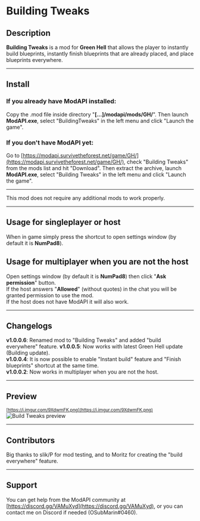 # Building Tweaks

## Description
__Building Tweaks__ is a mod for __Green Hell__ that allows the player to instantly build blueprints, instantly finish blueprints that are already placed, and place blueprints everywhere.

----

## Install
### If you already have ModAPI installed:
Copy the .mod file inside directory "__[...]/modapi/mods/GH/__". Then launch __ModAPI.exe__, select "BuildingTweaks" in the left menu and click "Launch the game".

### If you don't have ModAPI yet:
Go to [https://modapi.survivetheforest.net/game/GH/](https://modapi.survivetheforest.net/game/GH/), check "Building Tweaks" from the mods list and hit "Download". Then extract the archive, launch __ModAPI.exe__, select "Building Tweaks" in the left menu and click "Launch the game".

----

This mod does not require any additional mods to work properly.

----

## Usage for singleplayer or host
When in game simply press the shortcut to open settings window (by default it is __NumPad8__).

## Usage for multiplayer when you are not the host
Open settings window (by default it is __NumPad8__) then click "__Ask permission__" button.<br>
If the host answers "__Allowed__" (without quotes) in the chat you will be granted permission to use the mod.<br>
If the host does not have ModAPI it will also work.

----

## Changelogs
__v1.0.0.6__: Renamed mod to "Building Tweaks" and added "build everywhere" feature.
__v1.0.0.5__: Now works with latest Green Hell update (Building update).<br>
__v1.0.0.4__: It is now possible to enable "Instant build" feature and "Finish blueprints" shortcut at the same time.<br>
__v1.0.0.2__: Now works in multiplayer when you are not the host.


----

## Preview
<sub>[https://i.imgur.com/9XdwmFK.png](https://i.imgur.com/9XdwmFK.png)</sub>
![Build Tweaks preview](https://i.imgur.com/9XdwmFK.png)

----

## Contributors
Big thanks to slik/P for mod testing, and to Moritz for creating the "build everywhere" feature.

----

## Support
You can get help from the ModAPI community at [https://discord.gg/VAMuXyd](https://discord.gg/VAMuXyd), or you can contact me on Discord if needed (OSubMarin#0460).

